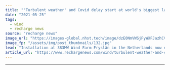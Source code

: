 ```yaml
---
title: "'Turbulent weather' and Covid delay start at world's biggest lake-based wind farm"
date: "2021-05-25"
tags: 
  - wind
  - recharge news
source: "recharge news"
image_url: "https://images-global.nhst.tech/image/dzE0NmVWSjFyWXFJazhCVCtrMlEzMUc1bDA4TmVYTTVyRkNCb01DRnNHUT0=/nhst/binary/53714ea031b59c10ff7104465ad827af"
image_fp: "/assets/img/post_thumbnails/132.jpg"
lead: "Installation at 383MW Wind Farm Fryslân in the Netherlands now expected to be completed in third quarter"
article_url: "https://www.rechargenews.com/wind/turbulent-weather-and-covid-delay-start-at-worlds-biggest-lake-based-wind-farm/2-1-1015112"
---
```


---
